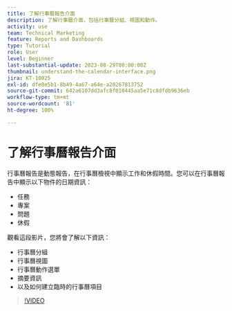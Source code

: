 ```yaml
---
title: 了解行事曆報告介面
description: 了解行事曆介面，包括行事曆分組、視圖和動作。
activity: use
team: Technical Marketing
feature: Reports and Dashboards
type: Tutorial
role: User
level: Beginner
last-substantial-update: 2023-08-29T00:00:00Z
thumbnail: understand-the-calendar-interface.png
jira: KT-10025
exl-id: dfe8e5b1-8b49-4a67-a64e-a20267813752
source-git-commit: 642a6107dd3afc8f010445aa5e71c8dfdb9636eb
workflow-type: tm+mt
source-wordcount: '81'
ht-degree: 100%

---
```


# 了解行事曆報告介面

行事曆報告是動態報告，在行事曆檢視中顯示工作和休假時間。您可以在行事曆報告中顯示以下物件的日期資訊：

* 任務
* 專案
* 問題
* 休假

觀看這段影片，您將會了解以下資訊：

* 行事曆分組
* 行事曆視圖
* 行事曆動作選單
* 摘要資訊
* 以及如何建立臨時的行事曆項目

>[!VIDEO](https://video.tv.adobe.com/v/3423318/?quality=12&learn=on)
